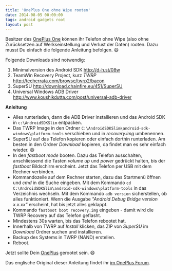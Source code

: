 ```yaml
---
title: 'OnePlus One ohne Wipe rooten'
date: 2014-08-05 00:00:00 
tags: android gadgets root
layout: post
---
```

Besitzer des [OnePlus One][1] können ihr Telefon ohne Wipe (also ohne Zurücksetzen auf Werkseinstellung und Verlust der Daten) rooten. Dazu musst Du einfach die folgende Anleitung befolgen. :smile:

Folgende Downloads sind notwendig:

1. Minimalversion des Android SDK http://d-h.st/08w
2. TeamWin Recovery Project, kurz *TWRP* http://techerrata.com/browse/twrp2/bacon
3. SuperSU http://download.chainfire.eu/451/SuperSU
4. Universal Windows ADB Driver http://www.koushikdutta.com/post/universal-adb-driver

**Anleitung**

* Alles runterladen, dann die ADB Driver installieren und das Android SDK in `c:\AndroidSDKSlim` entpacken.
* Das TWRP Image in den Ordner `C:\AndroidSDKSlim\android-sdk-windows\platform-tools` verschieben und in *recovery.img* umbenennen.
* SuperSU auf das Telefon kopieren oder einfach dorthin runterladen. Am besten in den Ordner *Download* kopieren, da findet man es sehr einfach wieder. :smile:
* In den *fastboot mode* booten. Dazu das Telefon ausschalten, anschliessend die Tasten *volume up* und *power* gedrückt halten, bis der *fastboot* Bildschirm erscheint. Jetzt das Telefon per USB mit dem Rechner verbinden.
* Kommandozeile auf dem Rechner starten, dazu das Startmenü öffnen und *cmd* in die Suche eingeben. Mit dem Kommando `cd C:\AndroidSDKSlim\android-sdk-windows\platform-tools` in das Verzeichnis wechseln. Mit dem Kommando `adb version` sicherstellen, ob alles funktioniert. Wenn die Ausgabe *"Android Debug Bridge version x.x.xx"* erscheint, hat bis jetzt alles geklappt.
* Kommando `fastboot boot recovery.img` eingeben - damit wird die TWRP Recovery auf das Telefon geflasht.
* Mindestens 30s warten, bis das Telefon rebootet hat.
* Innerhalb von TWRP auf *Install* klicken, das ZIP von *SuperSU* im *Download* Ordner suchen und installieren.
* Backup des Systems in TWRP (NAND) erstellen.
* Reboot.

Jetzt sollte Dein [OnePlus][1] gerootet sein. :smile:

Das englische Original dieser Anleitung findet ihr [im OnePlus Forum][0].

[0]: https://forums.oneplus.net/threads/root-guide-oneplus-one-doesnt-wipe-your-data.66270/page-3#post-3190255
[1]: http://oneplus.net/de/one

